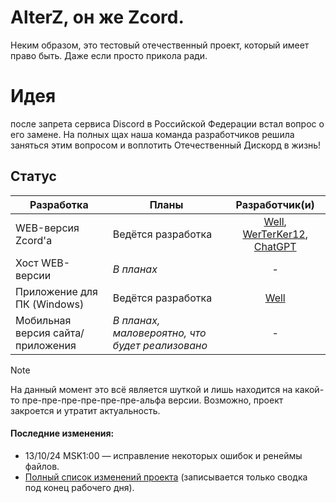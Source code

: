 # AlterZ, он же Zcord.
Неким образом, это тестовый отечественный проект, который имеет право быть. Даже если просто прикола ради.

# Идея
после запрета сервиса Discord в Российской Федерации встал вопрос о его замене. На полных щах наша команда разработчиков решила заняться этим вопросом и воплотить Отечественный Дискорд в жизнь!

## Статус

| Разработка                                               | Планы                                 | Разработчик(и)|
| -------------------------------------------------------- | ------------------------------------- | :-----------: |
| WEB-версия Zcord'a                                       | Ведётся разработка                    | [Well](https://github.com/zxWell), [WerTerKer12](https://github.com/WerTerKer12), [ChatGPT](https://chatgpt.com/) |
| Хост WEB-версии                                          | *В планах*                            |       -       |
| Приложение для ПК (Windows)                              | Ведётся разработка                    |       [Well](https://github.com/zxWell)       |
| Мобильная версия сайта/приложения             | *В планах, маловероятно, что будет реализовано*              |       -       |

> [!NOTE]
> На данный момент это всё является шуткой и лишь находится на какой-то пре-пре-пре-пре-пре-пре-альфа версии. Возможно, проект закроется и утратит актуальность.

#### Последние изменения:
- 13/10/24 MSK1:00 — исправление некоторых ошибок и ренеймы файлов.
- [Полный список изменений проекта](https://github.com/zxWell/ZVO-O-/blob/main/changelog.log) (записывается только сводка под конец рабочего дня).
